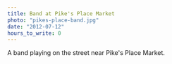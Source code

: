 ```yaml
---
title: Band at Pike's Place Market
photo: "pikes-place-band.jpg"
date: "2012-07-12"
hours_to_write: 0
---
```


A band playing on the street near Pike's Place Market.
